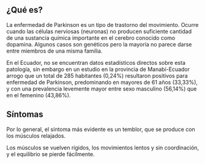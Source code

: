 ﻿## ¿Qué es?
La enfermedad de Parkinson es un tipo de trastorno del movimiento. Ocurre cuando las células nerviosas (neuronas) no producen suficiente cantidad de una sustancia química importante en el cerebro conocido como dopamina. Algunos casos son genéticos pero la mayoría no parece darse entre miembros de una misma familia.

En el Ecuador, no se encuentran datos estadísticos directos sobre esta patología, sin embargo en un estudio en la provincia de Manabí-Ecuador arrogo que un total de 285 habitantes (0,24%) resultaron positivos para enfermedad de Parkinson, predominando en mayores de 61 años (33,33%), y con una prevalencia levemente mayor entre sexo masculino (56,14%) que en el femenino (43,86%).
## Síntomas 
Por lo general, el síntoma más evidente es un temblor, que se produce con los músculos relajados.

Los músculos se vuelven rígidos, los movimientos lentos y sin coordinación, y el equilibrio se pierde fácilmente.

